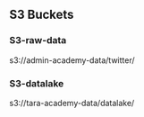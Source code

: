 ## S3 Buckets

### S3-raw-data
s3://admin-academy-data/twitter/

### S3-datalake
s3://tara-academy-data/datalake/